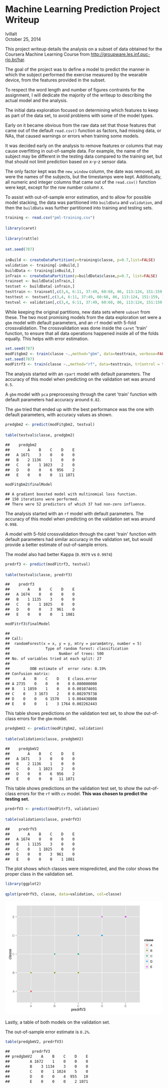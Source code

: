 # Machine Learning Prediction Project Writeup
lvillalt  
October 25, 2014  

This project writeup details the analysis on a subset of data obtained for the Coursera Machine Learning Course from  http://groupware.les.inf.puc-rio.br/har.

The goal of the project was to define a model to predict the manner in which the subject performed the exercise measured by the wearable device, from the features provided in the subset.

To respect the word length and number of figures contraints for the assignment, I will dedicate the majority of the writeup to describing the actual model and the analysis.

The initial data exploration focused on determining which features to keep as part of the data set, to avoid problems with some of the model types.

Early on it became obvious from the raw data set that those features that came out of the default `read.csv()` function as factors, had missing data, or NAs, that caused warnings or errors when training some models.

It was decided early on the analysis to remove features or columns that may cause overfitting in out-of-sample data. For example, the name of the subject may be different in the testing data compared to the training set, but that should not limit prediction based on x-y-z sensor data.

The only factor kept was the `new_window` column, the date was removed, as were the names of the subjects, but the timestamps were kept. Additionally, all numeric and integer columns that came out of the `read.csv()` function were kept, except for the row number column `X`. 

To assist with out-of-sample error estimation, and to allow for possible model stacking, the data was partitioned into `buildData` and `validation`, and then the `buildData` was further partitioned into training and testing sets.



```r
training <- read.csv("pml-training.csv")

library(caret)

library(rattle)

set.seed(787)

inBuild <- createDataPartition(y=training$classe, p=0.7,list=FALSE)
validation <- training[-inBuild,]
buildData <- training[inBuild,]
inTrain <- createDataPartition(y=buildData$classe,p=0.7, list=FALSE)
trainset <- buildData[inTrain,]
testset <- buildData[-inTrain,]
testtrain <- trainset[,c(3,4, 6:11, 37:49, 60:68, 86, 113:124, 151:159, 160)]
testtest <- testset[,c(3,4, 6:11, 37:49, 60:68, 86, 113:124, 151:159, 160)]
testval <- validation[,c(3,4, 6:11, 37:49, 60:68, 86, 113:124, 151:159, 160)]
```

While keeping the original partitions, new data sets where `subset` from these. The two most promising models from the data exploration set were a `gbm` model with default parameters, and an `rf` model with 5-fold crossvalidation. The crossvalidation was done inside the `caret` 'train' function, to ensure that all data operations happened inside all of the folds equally. This helps with error estimation.



```r
set.seed(787)
modFitgbm2 <- train(classe ~.,method="gbm", data=testtrain, verbose=FALSE)
set.seed(787)
modFitrf3 <- train(classe ~.,method="rf", data=testtrain, trControl = trainControl(method="cv"),number=5)
```

The analysis started with an `rpart` model with default parameters. The accuracy of this model when predicting on the validation set was around `0.5`. 

A `gbm` model with `pca` preprocessing through the caret 'train' function with default parameters had accuracy around `0.82`.

The `gbm` tried that ended up with the best performance was the one with default parameters, with accuracy values as shown.



```r
predgbm2 <- predict(modFitgbm2, testval)

table(testval$classe, predgbm2)
```

```
##    predgbm2
##        A    B    C    D    E
##   A 1671    3    0    0    0
##   B    2 1136    1    0    0
##   C    0    1 1023    2    0
##   D    0    0    6  956    2
##   E    0    0    0   11 1071
```

```r
modFitgbm2$finalModel
```

```
## A gradient boosted model with multinomial loss function.
## 150 iterations were performed.
## There were 52 predictors of which 37 had non-zero influence.
```

The analysis started with an `rf` model with default parameters. The accuracy of this model when predicting on the validation set was around `0.998`. 

A model with 5-fold crossvalidation through the caret 'train' function with default parameters had similar accuracy in the validation set, but would provide a better estimate of out-of-sample errors.

The model also had better Kappa (`0.9979` vs `0.9974`)



```r
predrf3 <- predict(modFitrf3, testval)

table(testval$classe, predrf3)
```

```
##    predrf3
##        A    B    C    D    E
##   A 1674    0    0    0    0
##   B    1 1135    3    0    0
##   C    0    1 1025    0    0
##   D    0    0    3  961    0
##   E    0    0    0    1 1081
```

```r
modFitrf3$finalModel
```

```
## 
## Call:
##  randomForest(x = x, y = y, mtry = param$mtry, number = 5) 
##                Type of random forest: classification
##                      Number of trees: 500
## No. of variables tried at each split: 27
## 
##         OOB estimate of  error rate: 0.19%
## Confusion matrix:
##      A    B    C    D    E class.error
## A 2735    0    0    0    0 0.000000000
## B    1 1859    1    0    0 0.001074691
## C    0    3 1673    2    0 0.002979738
## D    0    0    6 1570    1 0.004438808
## E    0    0    1    3 1764 0.002262443
```

This table shows predictions on the validation test set, to show the out-of-class errors for the `gbm` model.


```r
predgbmV2 <- predict(modFitgbm2, validation)

table(validation$classe, predgbmV2)
```

```
##    predgbmV2
##        A    B    C    D    E
##   A 1671    3    0    0    0
##   B    2 1136    1    0    0
##   C    0    1 1023    2    0
##   D    0    0    6  956    2
##   E    0    0    0   11 1071
```


This table shows predictions on the validation test set, to show the out-of-class errors for the `rf` with `cv` model. **This was chosen to predict the testing set.**




```r
predrfV3 <- predict(modFitrf3, validation)

table(validation$classe, predrfV3)
```

```
##    predrfV3
##        A    B    C    D    E
##   A 1674    0    0    0    0
##   B    1 1135    3    0    0
##   C    0    1 1025    0    0
##   D    0    0    3  961    0
##   E    0    0    0    1 1081
```


The plot shows which classes were mispredicted, and the color shows the proper class in the validation set.


```r
library(ggplot2)

qplot(predrfV3, classe, data=validation, col=classe)
```

![](./Proj1Wup_files/figure-html/unnamed-chunk-7-1.png) 

Lastly, a table of both models on the validation set.

The out-of-sample error estimate is `0.2%`.



```r
table(predgbmV2, predrfV3)
```

```
##          predrfV3
## predgbmV2    A    B    C    D    E
##         A 1672    1    0    0    0
##         B    3 1134    3    0    0
##         C    0    1 1024    5    0
##         D    0    0    4  955   10
##         E    0    0    0    2 1071
```

